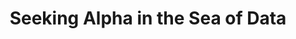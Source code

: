 ---
dual: True
name1: Hungjen Wang
email1: With questions for industry partners, email Suraj
website1: https://www.linkedin.com/in/hungjen-wang-7285b95
photo1: assets/images/hungjen.jpeg


name2: Rinne Han
email2: 
website2: https://www.linkedin.com/in/rinne-han-98a7365a/
photo2: assets/images/rinne.jpeg

industry: Franklin Templeton

domain: B08
title: Seeking Alpha in the Sea of Data
bio: "Hi Everyone, I am Hungjen.  I currently work in Franklin Templeton as Head of AI and Optimization Research.  I have worked in the Tech and Financial industry for over a decade.  We are currently working on build Gen AI systems to enhance the efficiency and accuracy of the workflow.  It would be great to participate in this program and hear your new ideas. 
<br><br>
Hello everyone, I am Rinne. I am the Lead of Reach Scientist in AI & Optimization Research Team in Franklin Templeton and working on Financial GenAI applications. Welcome to pronounce my name as Renee. I have over 12 years of business experiences on Machine Learning model based applications across different business domains i.e. retail content/image recommendation, dynamic pricing, ads campaign optimization, forecasting, marketing attribution and CRM. I got a Master and a PhD degree from Nagoya University in Japan at 2005 and 2011 where I had dived deep into research areas in statistical learning, data mining and machine learning. My current research interests cover GenAI, reinforcement learning, graphic modeling, recommendation, forecasting and machine learning in Finance etc. Outside of work, I like to be with my family to read books, enjoy yoga, outdoor activities and volunteer activities."
description: "This project aims to critically assess the predictive accuracy of financial analysts with respect to the companies they cover. It focuses on understanding the correlation between analysts' forecasts and actual market performance.  Another project is about using unstructured data to predict asset returns.  This project explores the innovative application of Large Language Models (LLMs) in forecasting asset returns, particularly focusing on the integration of unstructured data with traditional time-series data."
summer: "LangChain, PyTorch"
oldstudent: nan
prerequisites: Advanced programming skills
time: Friday 10-11AM, Zoom
style: We will form a small team and laser focus on a well defined problem to solve. 
seats: 6
tag: Language Models
---
